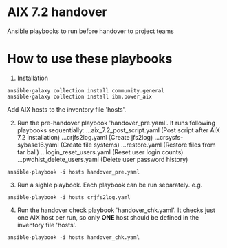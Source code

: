 # AIX 7.2 handover

Ansible playbooks to run before handover to project teams

# How to use these playbooks

1. Installation

```
ansible-galaxy collection install community.general
ansible-galaxy collection install ibm.power_aix
```

Add AIX hosts to the inventory file 'hosts'.

2. Run the pre-handover playbook 'handover_pre.yaml'. It runs following playbooks sequentially:
...aix_7.2_post_script.yaml (Post script after AIX 7.2 installation)
...crjfs2log.yaml (Create jfs2log)
...crsysfs-sybase16.yaml (Create file systems)
...restore.yaml (Restore files from tar ball)
...login_reset_users.yaml (Reset user login counts)
...pwdhist_delete_users.yaml (Delete user password history)

```
ansible-playbook -i hosts handover_pre.yaml
```

3. Run a sighle playbook. Each playbook can be run separately. e.g.

```
ansible-playbook -i hosts crjfs2log.yaml
```

4. Run the handover check playbook 'handover_chk.yaml'. It checks just one AIX host per run, so only **ONE** host should be defined in the inventory file 'hosts'.

```
ansible-playbook -i hosts handover_chk.yaml
```

